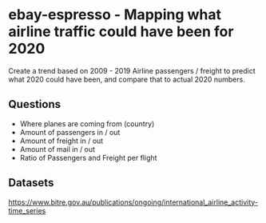 # ebay-espresso - Mapping what airline traffic could have been for 2020

Create a trend based on 2009 - 2019 Airline passengers / freight to predict what 2020 could have been, and compare that to actual 2020 numbers.

## Questions
* Where planes are coming from (country)
* Amount of passengers in / out
* Amount of freight in / out
* Amount of mail in / out
* Ratio of Passengers and Freight per flight

## Datasets
https://www.bitre.gov.au/publications/ongoing/international_airline_activity-time_series
